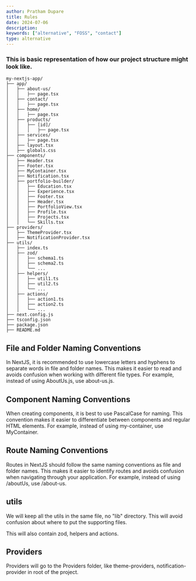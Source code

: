 ```yaml
---
author: Pratham Dupare
title: Rules
date: 2024-07-06
description:
keywords: ["alternative", "FOSS", "contact"]
type: alternative
---
```




### This is basic representation of how our project structure might look like.
```
my-nextjs-app/
├── app/
│   ├── about-us/
│   │   ├── page.tsx
│   ├── contact/
│   │   ├── page.tsx
│   ├── home/
│   │   ├── page.tsx
│   ├── products/
│   │   ├── [id]/
│   │   │   ├── page.tsx
│   ├── services/
│   │   ├── page.tsx
│   ├── layout.tsx
│   ├── globals.css
├── components/
│   ├── Header.tsx
│   ├── Footer.tsx
│   ├── MyContainer.tsx
│   ├── Notification.tsx
│   ├── portfolio-builder/
│   │   ├── Education.tsx
│   │   ├── Experience.tsx
│   │   ├── Footer.tsx
│   │   ├── Header.tsx
│   │   ├── PortfolioView.tsx
│   │   ├── Profile.tsx
│   │   ├── Projects.tsx
│   │   └── Skills.tsx
├── providers/
│   ├── ThemeProvider.tsx
│   ├── NotificationProvider.tsx
├── utils/
│   ├── index.ts
│   ├── zod/
│   │   ├── schema1.ts
│   │   ├── schema2.ts
│   │   └── ...
│   ├── helpers/
│   │   ├── util1.ts
│   │   ├── util2.ts
│   │   └── ...
│   ├── actions/
│   │   ├── action1.ts
│   │   ├── action2.ts
│   │   └── ...
├── next.config.js
├── tsconfig.json
├── package.json
├── README.md
```

## File and Folder Naming Conventions


In NextJS, it is recommended to use lowercase letters and hyphens to separate words in file and folder names. This makes it easier to read and avoids confusion when working with different file types. For example, instead of using AboutUs.js, use about-us.js.


## Component Naming Conventions

When creating components, it is best to use PascalCase for naming. This convention makes it easier to differentiate between components and regular HTML elements. For example, instead of using my-container, use MyContainer.

## Route Naming Conventions

Routes in NextJS should follow the same naming conventions as file and folder names. This makes it easier to identify routes and avoids confusion when navigating through your application. For example, instead of using /aboutUs, use /about-us.

## utils

We will keep all the utils in the same file, no "lib" directory.
This will avoid confusion about where to put the supporting files.

This will also contain zod, helpers and actions.

## Providers 
Providers will go to the Providers folder, like theme-providers, notification-provider in root of the project.



